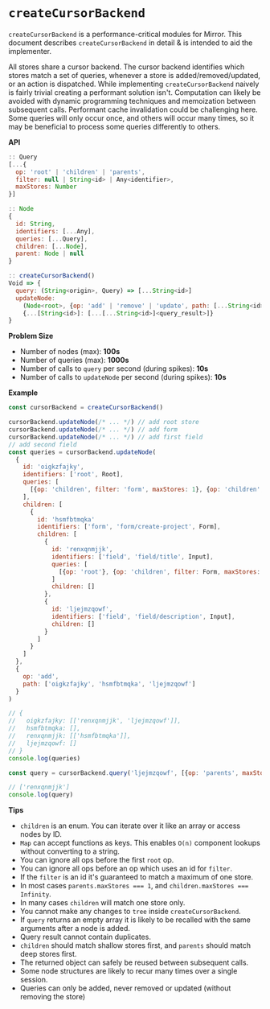 `createCursorBackend`
=====================

`createCursorBackend` is a performance-critical modules for Mirror. This document describes `createCursorBackend` in detail & is intended to aid the implementer.

All stores share a cursor backend. The cursor backend identifies which stores match a set of queries, whenever a store is added/removed/updated, or an action is dispatched. While implementing `createCursorBackend` naively is fairly trivial creating a performant solution isn't. Computation can likely be avoided with dynamic programming techniques and memoization between subsequent calls. Performant cache invalidation could be challenging here. Some queries will only occur once, and others will occur many times, so it may be beneficial to process some queries differently to others.

**API**

```js
:: Query
[...{
  op: 'root' | 'children' | 'parents',
  filter: null | String<id> | Any<identifier>,
  maxStores: Number
}]

:: Node
{
  id: String,
  identifiers: [...Any],
  queries: [...Query],
  children: [...Node],
  parent: Node | null
}

:: createCursorBackend()
Void => {
  query: (String<origin>, Query) => [...String<id>]
  updateNode:
    (Node<root>, {op: 'add' | 'remove' | 'update', path: [...String<id>]}) =>
    {...[String<id>]: [...[...String<id>]<query_result>]}
}
```

**Problem Size**

* Number of nodes (max): **100s**
* Number of queries (max): **1000s**
* Number of calls to `query` per second (during spikes): **10s**
* Number of calls to `updateNode` per second (during spikes): **10s**

**Example**

```js
const cursorBackend = createCursorBackend()

cursorBackend.updateNode(/* ... */) // add root store
cursorBackend.updateNode(/* ... */) // add form
cursorBackend.updateNode(/* ... */) // add first field
// add second field
const queries = cursorBackend.updateNode(
  {
    id: 'oigkzfajky',
    identifiers: ['root', Root],
    queries: [
      [{op: 'children', filter: 'form', maxStores: 1}, {op: 'children', filter: 'field', maxStores: Infinity}]
    ],
    children: [
      {
        id: 'hsmfbtmqka'
        identifiers: ['form', 'form/create-project', Form],
        children: [
          {
            id: 'renxqnmjjk',
            identifiers: ['field', 'field/title', Input],
            queries: [
              [{op: 'root'}, {op: 'children', filter: Form, maxStores: 1}]
            ]
            children: []
          },
          {
            id: 'ljejmzqowf',
            identifiers: ['field', 'field/description', Input],
            children: []
          }
        ]
      }
    ]
  },
  {
    op: 'add',
    path: ['oigkzfajky', 'hsmfbtmqka', 'ljejmzqowf']
  }
)

// {
//   oigkzfajky: [['renxqnmjjk', 'ljejmzqowf']],
//   hsmfbtmqka: [],
//   renxqnmjjk: [['hsmfbtmqka']],
//   ljejmzqowf: []
// }
console.log(queries)

const query = cursorBackend.query('ljejmzqowf', [{op: 'parents', maxStores: 1}, {op: 'children', filter: 'field/title'}])

// ['renxqnmjjk']
console.log(query)
```

**Tips**

* `children` is an enum. You can iterate over it like an array or access nodes by ID.
* `Map` can accept functions as keys. This enables `O(n)` component lookups without converting to a string.
* You can ignore all ops before the first `root` op.
* You can ignore all ops before an op which uses an id for `filter`.
* If the `filter` is an id it's guaranteed to match a maximum of one store.
* In most cases `parents.maxStores === 1`, and `children.maxStores === Infinity`.
* In many cases `children` will match one store only.
* You cannot make any changes to `tree` inside `createCursorBackend`.
* If `query` returns an empty array it is likely to be recalled with the same arguments after a node is added.
* Query result cannot contain duplicates.
* `children` should match shallow stores first, and `parents` should match deep stores first.
* The returned object can safely be reused between subsequent calls.
* Some node structures are likely to recur many times over a single session.
* Queries can only be added, never removed or updated (without removing the store)
